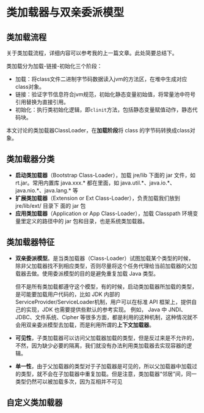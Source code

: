 # 类加载器与双亲委派模型

## 类加载流程

关于类加载流程，详细内容可以参考我的上一篇文章。此处简要总结下。

类加载分为加载-链接-初始化三个阶段：

- 加载：将class文件二进制字节码数据读入jvm的方法区，在堆中生成对应class对象。
- 链接：验证字节信息符合jvm规范，初始化静态变量初始值，将常量池中符号引用替换为直接引用。
- 初始化：执行类初始化逻辑，即`clinit`方法，包括静态变量赋值动作，静态代码块。

本文讨论的类加载器ClassLoader，在**加载阶段**将 class 的字节码转换成class对象。

## 类加载器分类

- **启动类加载器**（Bootstrap Class-Loader），加载 jre/lib 下面的 jar 文件，如 rt.jar。常用内置库 java.xxx.\* 都在里面，如 java.util.\*、java.io.\*、java.nio.\*、java.lang.\* 等
- **扩展类加载器**（Extension or Ext Class-Loader），负责加载我们放到 jre/lib/ext/ 目录下 面的 jar 包
- **应用类加载器**（Application or App Class-Loader），加载 Classpath 环境变量里定义的路径中的 jar 包和目录，也是系统类加载器。

## 类加载器特征

- **双亲委派模型**。是当类加载器（Class-Loader）试图加载某个类型的时候， 除非父加载器找不到相应类型，否则尽量将这个任务代理给当前加载器的父加载器去做。使用委派模型的目的是避免重复加载 Java 类型。

  但不是所有类加载都遵守这个模型，有的时候，启动类加载器所加载的类型，是可能要加载用户代码的，比如 JDK 内部的 ServiceProvider/ServiceLoader机制，用户可以在标准 API 框架上，提供自己的实现，JDK 也需要提供些默认的参考实现。 例如， Java 中 JNDI、JDBC、文件系统、Cipher 等很多方面，都是利用的这种机制，这种情况就不会用双亲委派模型去加载，而是利用所谓的**上下文加载器**。

- **可见性**，子类加载器可以访问父加载器加载的类型，但是反过来是不允许的，不然，因为缺少必要的隔离，我们就没有办法利用类加载器去实现容器的逻辑。

- **单一性**，由于父加载器的类型对于子加载器是可见的，所以父加载器中加载过的类型，就不会在子加载器中重复加载。但是注意，类加载器“邻居”间，同一类型仍然可以被加载多次，因为互相并不可见

## 自定义类加载器

